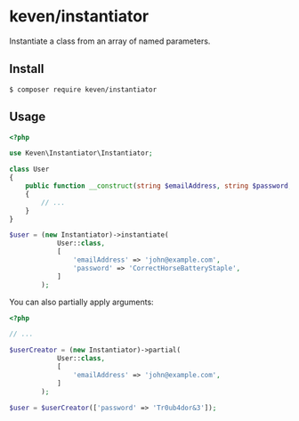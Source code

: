 # keven/instantiator

Instantiate a class from an array of named parameters.

## Install

```shell
$ composer require keven/instantiator
```

## Usage

```php
<?php

use Keven\Instantiator\Instantiator;

class User
{
    public function __construct(string $emailAddress, string $password, string $userName = null)
    {
        // ...
    }
}

$user = (new Instantiator)->instantiate(
            User::class,
            [
                'emailAddress' => 'john@example.com',
                'password' => 'CorrectHorseBatteryStaple',
            ]
        );
```

You can also partially apply arguments:
```php
<?php

// ...

$userCreator = (new Instantiator)->partial(
            User::class,
            [
                'emailAddress' => 'john@example.com',
            ]
        );

$user = $userCreator(['password' => 'Tr0ub4dor&3']);
```
